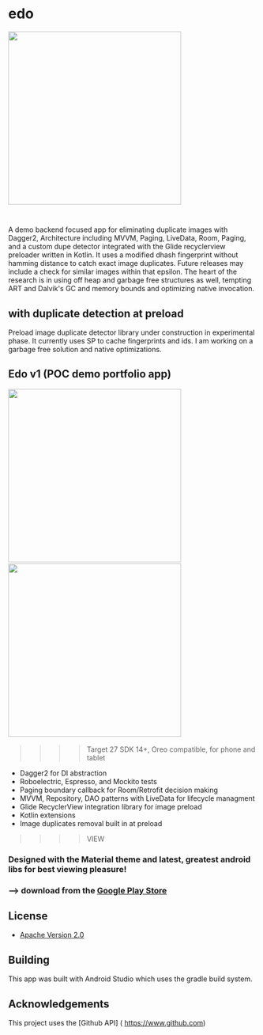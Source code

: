 # edo
<img src="https://i.imgur.com/haEZ4TX.png" height="350"/>&nbsp;&nbsp;&nbsp;&nbsp;&nbsp;&nbsp;&nbsp;&nbsp;&nbsp;
#
A demo backend focused app for eliminating duplicate images with Dagger2, Architecture including MVVM, Paging, LiveData, Room, Paging, and a custom dupe detector integrated with the Glide recyclerview preloader written in Kotlin.
It uses a modified dhash fingerprint without hamming distance to catch exact image duplicates.
Future releases may include a check for similar images within that epsilon.
The heart of the research is in using off heap and garbage free structures as well, tempting ART and Dalvik's GC and memory bounds and optimizing native invocation.

## with duplicate detection at preload
Preload image duplicate detector library under construction in experimental phase.
It currently uses SP to cache fingerprints and ids.  I am working on a garbage free solution and native 
optimizations.


## Edo v1   (POC demo portfolio app)
>>>>

<img src="https://i.imgur.com/pAjy0QO.png" height="350"/>&nbsp;&nbsp;&nbsp;&nbsp;&nbsp;&nbsp;&nbsp;&nbsp;&nbsp; 
<img src="https://i.imgur.com/7GVKIzx.png" height="350"/>&nbsp;&nbsp;&nbsp;&nbsp;&nbsp;&nbsp;&nbsp;&nbsp;&nbsp; 

>>>>Target 27
>>>>SDK 14+, Oreo compatible, for phone and tablet

* Dagger2 for DI abstraction
* Roboelectric, Espresso, and Mockito tests
* Paging boundary callback for Room/Retrofit decision making
* MVVM, Repository, DAO patterns with LiveData for lifecycle managment
* Glide RecyclerView integration library for image preload
* Kotlin extensions
* Image duplicates removal built in at preload



>>>>VIEW   


### Designed with the Material theme and latest, greatest android libs for best viewing pleasure!
### 


### --> download from the [Google Play Store](https://play.google.com/store/apps/details?id=com.droidteahouse.edo)


## License

* [Apache Version 2.0](http://www.apache.org/licenses/LICENSE-2.0.html)

## Building

This app was built with Android Studio which uses the gradle build system.  

## Acknowledgements

This project uses the [Github API] ( https://www.github.com)





